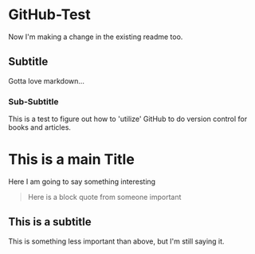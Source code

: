 # GitHub-Test
Now I'm making a change in the existing readme too.

## Subtitle
Gotta love markdown...

### Sub-Subtitle

This is a test to figure out how to 'utilize' GitHub to do version control for books and articles.

# This is a main Title
Here I am going to say something interesting
>Here is a block quote from someone important
## This is a subtitle
This is something less important than above, but I'm still saying it. 
